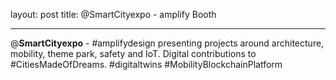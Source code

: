 layout: post
title: @SmartCityexpo - amplify Booth

---

@**SmartCityexpo** - #amplifydesign presenting projects around architecture, mobility, theme park, safety and IoT. Digital contributions to #CitiesMadeOfDreams. #digitaltwins #MobilityBlockchainPlatform

